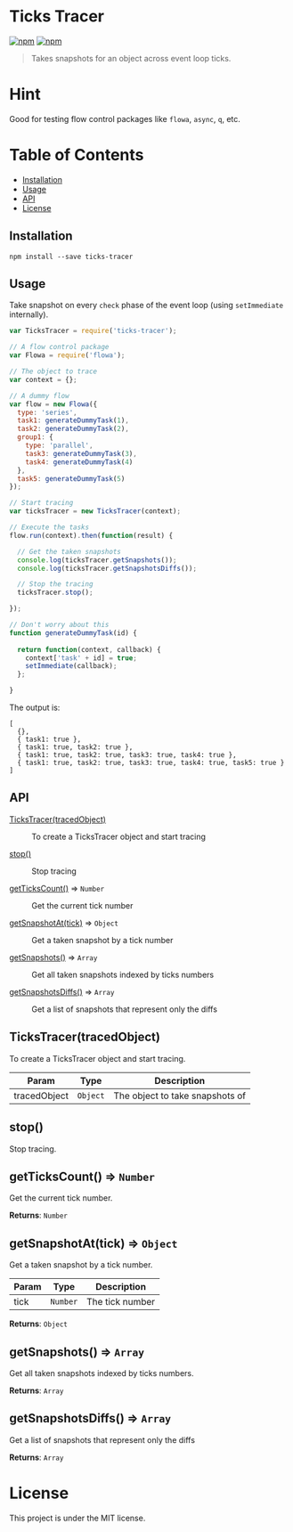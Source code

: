# Ticks Tracer

[![npm](https://img.shields.io/npm/v/ticks-tracer.svg)](https://www.npmjs.com/package/ticks-tracer)
[![npm](https://img.shields.io/npm/l/ticks-tracer.svg)](https://github.com/faressoft/ticks-tracer/blob/master/LICENSE)

> Takes snapshots for an object across event loop ticks.

# Hint

Good for testing flow control packages like `flowa`, `async`, `q`, etc.

# Table of Contents  

* [Installation](#installation)
* [Usage](#usage)
* [API](#api)
* [License](#license)

## Installation

```
npm install --save ticks-tracer
```

## Usage

Take snapshot on every `check` phase of the event loop (using `setImmediate` internally).

```js
var TicksTracer = require('ticks-tracer');

// A flow control package
var Flowa = require('flowa');

// The object to trace
var context = {};

// A dummy flow
var flow = new Flowa({
  type: 'series',
  task1: generateDummyTask(1),
  task2: generateDummyTask(2),
  group1: {
    type: 'parallel',
    task3: generateDummyTask(3),
    task4: generateDummyTask(4)
  },
  task5: generateDummyTask(5)
});

// Start tracing
var ticksTracer = new TicksTracer(context);

// Execute the tasks
flow.run(context).then(function(result) {

  // Get the taken snapshots
  console.log(ticksTracer.getSnapshots());
  console.log(ticksTracer.getSnapshotsDiffs());

  // Stop the tracing
  ticksTracer.stop();

});

// Don't worry about this
function generateDummyTask(id) {
  
  return function(context, callback) {
    context['task' + id] = true;
    setImmediate(callback);
  };

}
```

The output is:

```
[
  {},
  { task1: true },
  { task1: true, task2: true },
  { task1: true, task2: true, task3: true, task4: true },
  { task1: true, task2: true, task3: true, task4: true, task5: true }
]
```

## API

<dl>
<dt><a href="#constructor">TicksTracer(tracedObject)</a></dt>
<dd><p>To create a TicksTracer object and start tracing</p></dd>
<dt><a href="#stop">stop()</a></dt>
<dd><p>Stop tracing</p></dd>
<dt><a href="#getTicksCount">getTicksCount()</a> ⇒ <code>Number</code></dt>
<dd><p>Get the current tick number</p></dd>
<dt><a href="#getSnapshotAt">getSnapshotAt(tick)</a> ⇒ <code>Object</code></dt>
<dd><p>Get a taken snapshot by a tick number</p></dd>
<dt><a href="#getSnapshots">getSnapshots()</a> ⇒ <code>Array</code></dt>
<dd><p>Get all taken snapshots indexed by ticks numbers</p></dd>
<dt><a href="#getSnapshotsDiffs">getSnapshotsDiffs()</a> ⇒ <code>Array</code></dt>
<dd><p>Get a list of snapshots that represent only the diffs</p></dd>
</dl>

<a name="constructor"></a>

## TicksTracer(tracedObject)

To create a TicksTracer object and start tracing.

| Param        | Type                | Description                     |
|--------------|---------------------|---------------------------------|
| tracedObject | <code>Object</code> | The object to take snapshots of |

<a name="stop"></a>

## stop()

Stop tracing.

## getTicksCount() ⇒ <code>Number</code>

Get the current tick number.

**Returns**: <code>Number</code>

## getSnapshotAt(tick) ⇒ <code>Object</code>

Get a taken snapshot by a tick number.

| Param | Type                | Description                     |
|-------|---------------------|---------------------------------|
| tick  | <code>Number</code> | The tick number                 |

**Returns**: <code>Object</code>

## getSnapshots() ⇒ <code>Array</code>

Get all taken snapshots indexed by ticks numbers.

**Returns**: <code>Array</code>

## getSnapshotsDiffs() ⇒ <code>Array</code>

Get a list of snapshots that represent only the diffs

**Returns**: <code>Array</code>

# License

This project is under the MIT license.
